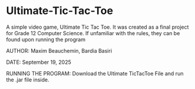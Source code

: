 # Ultimate-Tic-Tac-Toe
A simple video game, Ultimate Tic Tac Toe. It was created as a final project for Grade 12 Computer Science. If unfamiliar with the rules, they can be found upon running the program

AUTHOR: Maxim Beauchemin, Bardia Basiri

DATE: September 19, 2025

RUNNING THE PROGRAM: Download the Ultimate TicTacToe File and run the .jar file inside.

